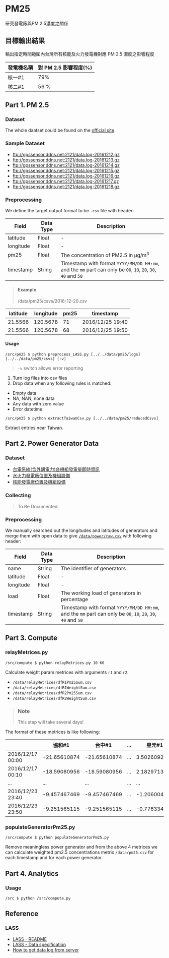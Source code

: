 # PM25

研究發電廠與PM 2.5濃度之關係

## 目標輸出結果

輸出指定時間範圍內台灣所有核能及火力發電機對應 PM 2.5 濃度之影響程度

| 發電機名稱 | 對 PM 2.5 影響程度(%) |
| --- | --- |
| 核一#1 | 79% |
| 核二#1 | 56 % |

## Part 1. PM 2.5

### Dataset

The whole daatset could be found on the [official site](ftp://gpssensor.ddns.net:2121/).

### Sample Dataset

- <ftp://gpssensor.ddns.net:2121/data.log-20161212.gz>
- <ftp://gpssensor.ddns.net:2121/data.log-20161213.gz>
- <ftp://gpssensor.ddns.net:2121/data.log-20161214.gz>
- <ftp://gpssensor.ddns.net:2121/data.log-20161215.gz>
- <ftp://gpssensor.ddns.net:2121/data.log-20161216.gz>
- <ftp://gpssensor.ddns.net:2121/data.log-20161217.gz>
- <ftp://gpssensor.ddns.net:2121/data.log-20161218.gz>

### Preprocessing

We define the target output format to be `.csv` file with header:

| Field  | Data Type | Description
| --- | --- | --- |
| latitude | Float | - |
| longitude | Float | - |
| pm25 | Float | The concentration of PM2.5 in μg/m<sup>3</sup> |
| timestamp | String | Timestamp with format `YYYY/MM/DD HH:mm`, and the `mm` part can only be `00`, `10`, `20`, `30`, `40` and `50` |

> #### Example
> /data/pm25/csvs/2016-12-20.csv
>
| latitude | longitude | pm25 | timestamp |
| --- | --- | --- | --- |
| 21.5566 | 120.5678 | 71 | 2016/12/25 19:40
| 21.5566 | 120.5678 | 68 | 2016/12/25 19:50

#### Usage

```
/src/pm25 $ python preprocess_LASS.py [../../data/pm25/logs] [../../data/pm25/csvs] [-v]
```

> `-v` switch allows error reporting

1. Turn log files into csv files
2. Drop data when any following rules is matched:
  - Empty data
  - NA, NAN, none data
  - Any data with zero value
  - Error datetime

```
/src/pm25 $ python extractTaiwanCsv.py [../../data/pm25/reducedCsvs]
```

Extract entries near Taiwan.

## Part 2. Power Generator Data

### Dataset

- [台電系統(含外購電力)各機組發電量即時資訊](https://sheethub.com/data.gov.tw/政府資料開放平臺資料集清單/uri/4080)
- [水火力發電廠位置及機組設備](http://data.gov.tw/node/8934)
- [核能發電廠位置及機組設備](http://data.gov.tw/node/10858)

### Collecting

> To Be Documented

### Preprocessing

We manually searched out the longitudes and latitudes of generators and merge them with open data to give [`/data/power/raw.csv`](https://github.com/gocreating/pm25/blob/master/data/power/raw.csv) with following header:

| Field  | Data Type | Description
| --- | --- | --- |
| name | String | The identifier of generators |
| latitude | Float | - |
| longitude | Float | - |
| load | Float | The working load of generators in percentage |
| timestamp | String | Timestamp with format `YYYY/MM/DD HH:mm`, and the `mm` part can only be `00`, `10`, `20`, `30`, `40` and `50` |

## Part 3. Compute

### relayMetrices.py

```
/src/compute $ python relayMetrices.py 10 60
```

Calculate weight param metrices with arguments `r1` and `r2`:

- `/data/relayMetrices/dfR1Pm25Sum.csv`
- `/data/relayMetrices/dfR1WeightSum.csv`
- `/data/relayMetrices/dfR2Pm25Sum.csv`
- `/data/relayMetrices/dfR2WeightSum.csv`

> ### Note
> This step will take several days!

The format of these metrices is like following:

| | 協和#1 | 台中#1 | ... | 星元#1 | 嘉惠#1 |
| --- | --- | --- | --- | --- | --- |
| 2016/12/17 00:00 | -21.65610874 | -21.65610874 | ... | 3.502609225 | 0.704510358 |
| 2016/12/17 00:10 | -18.59080956 | -18.59080956 | ... | 2.18297131 | 0.697338471 |
| ... | ... | ... | ... | ... | ... |
| 2016/12/23 23:40 | -9.457467469 | -9.457467469 | ... | -1.206004589 | 8.70393683 |
| 2016/12/23 23:50 | -9.251565115 | -9.251565115 | ... | -0.77633429 | 10.38556501 |

### populateGeneratorPm25.py

```
/src/compute $ python populateGeneratorPm25.py
```

Remove meaningless power generator and from the above 4 metrices we can calculate weighted pm2.5 concentrations metrix `/data/pm25.csv` for each timestamp and for each power generator.

## Part 4. Analytics

### Usage

```
/src $ python /src/compute.py
```

## Reference

### LASS

- [LASS - README](https://lass.hackpad.com/LASS-README-DtZ5T6DXLbu)
- [LASS - Data specification](https://lass.hackpad.com/LASS-Data-specification-1dYpwINtH8R)
- [How to get data log from server](https://lass.hackpad.com/How-to-get-data-log-from-server-Ztu9mpUsGL9)
